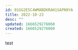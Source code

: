 ```yaml
---
id: 01GG2E5C4WMABDKRAH1SAPN9YA
title: 2022-10-23
desc: ""
updated: 1666529276060
created: 1666529276060
---
```

test